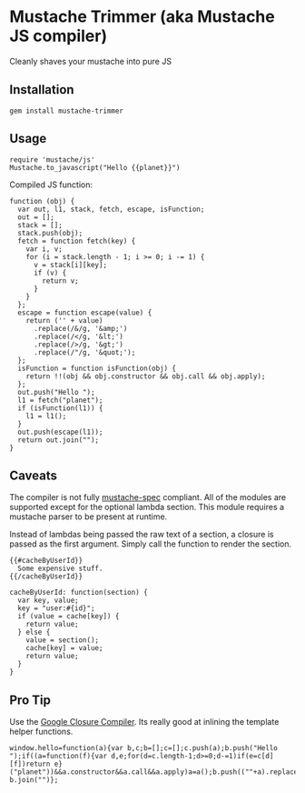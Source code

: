 Mustache Trimmer (aka Mustache JS compiler)
===========================================

Cleanly shaves your mustache into pure JS

Installation
------------

    gem install mustache-trimmer

Usage
-----

    require 'mustache/js'
    Mustache.to_javascript("Hello {{planet}}")

Compiled JS function:

    function (obj) {
      var out, l1, stack, fetch, escape, isFunction;
      out = [];
      stack = [];
      stack.push(obj);
      fetch = function fetch(key) {
        var i, v;
        for (i = stack.length - 1; i >= 0; i -= 1) {
          v = stack[i][key];
          if (v) {
            return v;
          }
        }
      };
      escape = function escape(value) {
        return ('' + value)
          .replace(/&/g, '&amp;')
          .replace(/</g, '&lt;')
          .replace(/>/g, '&gt;')
          .replace(/"/g, '&quot;');
      };
      isFunction = function isFunction(obj) {
        return !!(obj && obj.constructor && obj.call && obj.apply);
      };
      out.push("Hello ");
      l1 = fetch("planet");
      if (isFunction(l1)) {
        l1 = l1();
      }
      out.push(escape(l1));
      return out.join("");
    }

Caveats
-------

The compiler is not fully [mustache-spec](https://github.com/mustache/spec) compliant. All of the modules are supported except for the optional lambda section. This module requires a mustache parser to be present at runtime.

Instead of lambdas being passed the raw text of a section, a closure is passed as the first argument. Simply call the function to render the section.

    {{#cacheByUserId}}
      Some expensive stuff.
    {{/cacheByUserId}}

    cacheByUserId: function(section) {
      var key, value;
      key = "user:#{id}";
      if (value = cache[key]) {
        return value;
      } else {
        value = section();
        cache[key] = value;
        return value;
      }
    }

Pro Tip
-------

Use the [Google Closure Compiler](http://closure-compiler.appspot.com/). Its really good at inlining the template helper functions.

    window.hello=function(a){var b,c;b=[];c=[];c.push(a);b.push("Hello ");if((a=function(f){var d,e;for(d=c.length-1;d>=0;d-=1)if(e=c[d][f])return e}("planet"))&&a.constructor&&a.call&&a.apply)a=a();b.push((""+a).replace(/&/g,"&amp;").replace(/</g,"&lt;").replace(/>/g,"&gt;").replace(/"/g,"&quot;"));return b.join("")};
